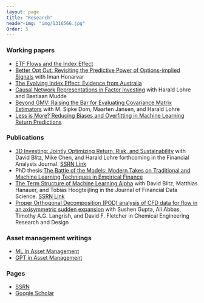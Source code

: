 ```yaml
---
layout: page
title: "Research"
header-img: "img/1316566.jpg"
Order: 5
---
```


### Working papers
* [ETF Flows and the Index Effect](https://papers.ssrn.com/sol3/papers.cfm?abstract_id=4875607)
* [Better Opt Out: Revisiting the Predictive Power of Options-implied Signals](https://papers.ssrn.com/sol3/papers.cfm?abstract_id=4766424) with Iman Honarvar
* [The Evolving Index Effect: Evidence from Australia](https://papers.ssrn.com/sol3/papers.cfm?abstract_id=4779993)
* [Causal Network Representations in Factor Investing](https://papers.ssrn.com/sol3/papers.cfm?abstract_id=4679870) with Harald Lohre and Bastiaan Mudde
* [Beyond GMV: Raising the Bar for Evaluating Covariance Matrix Estimators](https://papers.ssrn.com/sol3/papers.cfm?abstract_id=4684926) with M. Sipke Dom, Maarten Jansen, and Harald Lohre
* [Less is More? Reducing Biases and Overfitting in Machine Learning Return Predictions](https://papers.ssrn.com/sol3/papers.cfm?abstract_id=4497739)


### Publications
* [3D Investing: Jointly Optimizing Return, Risk, and Sustainability](https://www.tandfonline.com/doi/full/10.1080/0015198X.2024.2335142) with David Blitz, Mike Chen, and Harald Lohre forthcoming in the Financial Analysts Journal. [SSRN Link](https://papers.ssrn.com/sol3/papers.cfm?abstract_id=4670534)
* PhD thesis:[The Battle of the Models: Modern Takes on Traditional and Machine Learning Techniques in Empirical Finance](https://opus.lib.uts.edu.au/handle/10453/173605)
* [The Term Structure of Machine Learning Alpha](https://doi.org/10.3905/jfds.2023.1.135) with David Blitz, Matthias Hanauer, and Tobias Hoogteijling in the Journal of Financial Data Science. [SSRN Link](https://papers.ssrn.com/sol3/papers.cfm?abstract_id=4474637)
* [Proper Orthogonal Decomposition (POD) analysis of CFD data for flow in an axisymmetric sudden expansion](https://doi.org/10.1016/j.cherd.2017.05.017)
with Sushen Gupta, Ali Abbas, Timothy A.G. Langrish, and David F. Fletcher in Chemical Engineering Research and Design 

### Asset management writings

* [ML in Asset Management](https://www.robeco.com/en-int/insights/2023/03/machine-learning-models-can-spot-interesting-interactions)
* [GPT in Asset Management](https://www.robeco.com/en-int/insights/2023/04/harnessing-gpt-for-smarter-asset-management-prospects-and-perils)


### Pages
* [SSRN](https://papers.ssrn.com/sol3/cf_dev/AbsByAuth.cfm?per_id=2982867)
* [Google Scholar](https://scholar.google.com/citations?user=DOKjT8EAAAAJ&hl=en)
